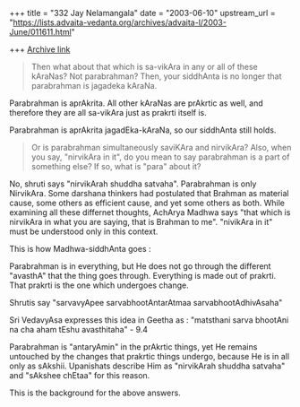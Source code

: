 +++
title = "332 Jay Nelamangala"
date = "2003-06-10"
upstream_url = "https://lists.advaita-vedanta.org/archives/advaita-l/2003-June/011611.html"

+++
[Archive link](https://lists.advaita-vedanta.org/archives/advaita-l/2003-June/011611.html)

>
> Then what about that which is sa-vikAra in any or all of these kAraNas?
Not
> parabrahman? Then, your siddhAnta is no longer that parabrahman is
jagadeka
> kAraNa.

Parabrahman is aprAkrita. All other kAraNas are prAkrtic as well,  and
therefore
they are all sa-vikAra just as prakrti itself is.

Parabrahman is aprAkrita jagadEka-kAraNa, so our siddhAnta still holds.

>Or is parabrahman simultaneously saviKAra and nirvikAra? Also, when
> you say, "nirvikAra in it", do you mean to say parabrahman is a part of
> something else? If so, what is "para" about it?

No,  shruti says "nirvikArah shuddha satvaha".  Parabrahman is only
NirvikAra.
Some darshana thinkers had postulated that  Brahman as material  cause,
some others as efficient cause,  and yet some others as both.
While examining all these differnet thoughts,  AchArya Madhwa says
"that which is nirvikAra in what you are saying,   that is Brahman to me".
"nivikAra in it"  must be understood only in this context.

This is how Madhwa-siddhAnta goes :

Parabrahman is in everything,  but He does not go through the different
"avasthA" that the thing goes through.  Everything is made out of prakrti.
That prakrti is the one which undergoes change.

Shrutis say "sarvavyApee sarvabhootAntarAtmaa sarvabhootAdhivAsaha"

Sri VedavyAsa expresses this idea in Geetha as :
 "matsthani sarva bhootAni  na cha aham tEshu  avasthitaha"  - 9.4

Parabrahman is "antaryAmin" in the prAkrtic things, yet He remains
untouched by the changes that prakrtic things undergo,
because He is in all only as sAkshii.
Upanishats describe Him as  "nirvikArah shuddha satvaha"  and
"sAkshee chEtaa"  for this reason.

This is the background for the above answers.




